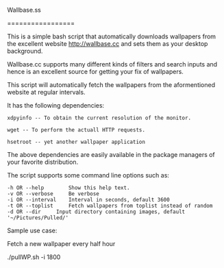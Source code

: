 Wallbase.ss

=================

This is a simple bash script that automatically downloads wallpapers from the excellent website http://wallbase.cc and sets them as your desktop background. 

Wallbase.cc supports many different kinds of filters and search inputs and hence is an excellent source for getting your fix of wallpapers.

This script will automatically fetch the wallpapers from the aformentioned website at regular intervals.

It has the following dependencies:

	xdpyinfo -- To obtain the current resolution of the monitor.

	wget -- To perform the actuall HTTP requests.

	hsetroot -- yet another wallpaper application


The above dependencies are easily available in the package managers of your favorite distribution.


The script supports some command line options such as:

	-h OR --help		Show this help text.
	-v OR --verbose		Be verbose
	-i OR --interval	Interval in seconds, default 3600
	-t OR --toplist		Fetch wallpapers from toplist instead of random
	-d OR --dir		Input directory containing images, default '~/Pictures/Pulled/'

Sample use case:

Fetch a new wallpaper every half hour

./pullWP.sh -i 1800
